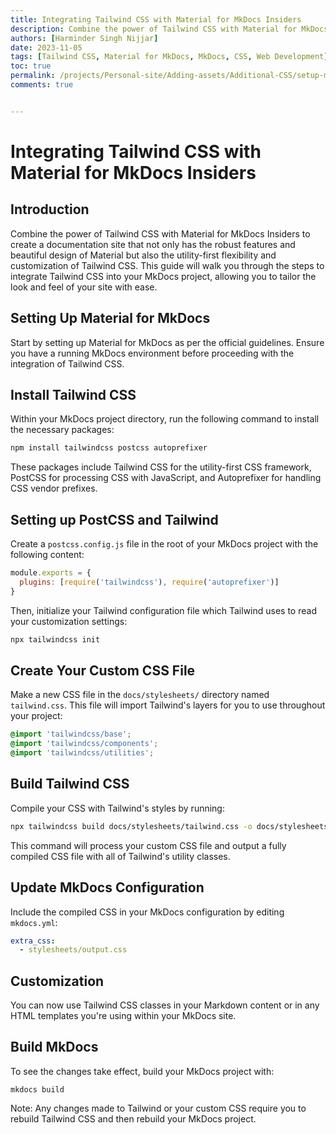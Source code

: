 ```yaml
---
title: Integrating Tailwind CSS with Material for MkDocs Insiders
description: Combine the power of Tailwind CSS with Material for MkDocs Insiders to create a documentation site that not only has the robust features and beautiful design of Material but also the utility-first flexibility and customization of Tailwind CSS.
authors: [Harminder Singh Nijjar]
date: 2023-11-05
tags: [Tailwind CSS, Material for MkDocs, MkDocs, CSS, Web Development]
toc: true
permalink: /projects/Personal-site/Adding-assets/Additional-CSS/setup-material-mkdocs-insiders-tailwind/
comments: true


---
```


# Integrating Tailwind CSS with Material for MkDocs Insiders

## Introduction

Combine the power of Tailwind CSS with Material for MkDocs Insiders to create a documentation site that not only has the robust features and beautiful design of Material but also the utility-first flexibility and customization of Tailwind CSS. This guide will walk you through the steps to integrate Tailwind CSS into your MkDocs project, allowing you to tailor the look and feel of your site with ease.

## Setting Up Material for MkDocs

Start by setting up Material for MkDocs as per the official guidelines. Ensure you have a running MkDocs environment before proceeding with the integration of Tailwind CSS.

## Install Tailwind CSS

Within your MkDocs project directory, run the following command to install the necessary packages:

```bash
npm install tailwindcss postcss autoprefixer
```

These packages include Tailwind CSS for the utility-first CSS framework, PostCSS for processing CSS with JavaScript, and Autoprefixer for handling CSS vendor prefixes.

## Setting up PostCSS and Tailwind

Create a `postcss.config.js` file in the root of your MkDocs project with the following content:

```javascript
module.exports = {
  plugins: [require('tailwindcss'), require('autoprefixer')]
}
```

Then, initialize your Tailwind configuration file which Tailwind uses to read your customization settings:

```bash
npx tailwindcss init
```

## Create Your Custom CSS File

Make a new CSS file in the `docs/stylesheets/` directory named `tailwind.css`. This file will import Tailwind's layers for you to use throughout your project:

```css
@import 'tailwindcss/base';
@import 'tailwindcss/components';
@import 'tailwindcss/utilities';
```

## Build Tailwind CSS

Compile your CSS with Tailwind's styles by running:

```bash
npx tailwindcss build docs/stylesheets/tailwind.css -o docs/stylesheets/output.css
```

This command will process your custom CSS file and output a fully compiled CSS file with all of Tailwind's utility classes.

## Update MkDocs Configuration

Include the compiled CSS in your MkDocs configuration by editing `mkdocs.yml`:

```yaml
extra_css:
  - stylesheets/output.css
```

## Customization

You can now use Tailwind CSS classes in your Markdown content or in any HTML templates you're using within your MkDocs site.

## Build MkDocs

To see the changes take effect, build your MkDocs project with:

    mkdocs build

Note: Any changes made to Tailwind or your custom CSS require you to rebuild Tailwind CSS and then rebuild your MkDocs project.
